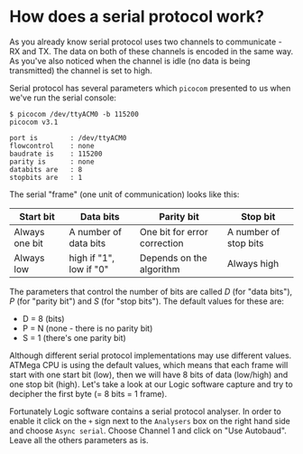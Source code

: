 # How does a serial protocol work?
As you already know serial protocol uses two channels to communicate - RX and TX. The data on both of these channels is encoded in the same way. As you've also noticed when the channel is idle (no data is being transmitted) the channel is set to high.

Serial protocol has several parameters which `picocom` presented to us when we've run the serial console:

```
$ picocom /dev/ttyACM0 -b 115200
picocom v3.1

port is        : /dev/ttyACM0
flowcontrol    : none
baudrate is    : 115200
parity is      : none
databits are   : 8
stopbits are   : 1
```

The serial "frame" (one unit of communication) looks like this:

Start bit | Data bits | Parity bit | Stop bit
------- | ------ | ------ | ------
Always one bit  | A number of data bits | One bit for error correction | A number of stop bits
Always low | high if "1", low if "0" | Depends on the algorithm | Always high

The parameters that control the number of bits are called *D* (for "data bits"), *P* (for "parity bit") and *S* (for "stop bits"). The default values for these are:

* D = 8 (bits)
* P = N (none - there is no parity bit)
* S = 1 (there's one parity bit)

Although different serial protocol implementations may use different values. ATMega CPU is using the default values, which means that each frame will start with one start bit (low), then we will have 8 bits of data (low/high) and one stop bit (high). Let's take a look at our Logic software capture and try to decipher the first byte (= 8 bits = 1 frame).

Fortunately Logic software contains a serial protocol analyser. In order to enable it click on the `+` sign next to the `Analysers` box on the right hand side and choose `Async serial`. Choose Channel 1 and click on "Use Autobaud". Leave all the others parameters as is.
